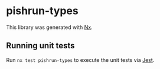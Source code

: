 # pishrun-types

This library was generated with [Nx](https://nx.dev).

## Running unit tests

Run `nx test pishrun-types` to execute the unit tests via [Jest](https://jestjs.io).

